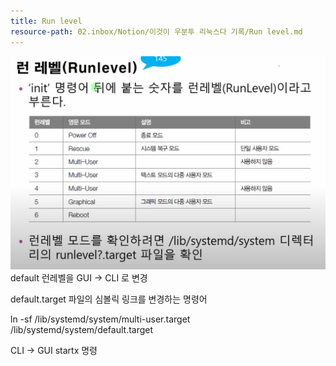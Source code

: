 ```yaml
---
title: Run level
resource-path: 02.inbox/Notion/이것이 우분투 리눅스다 기록/Run level.md
---
```

![](../../../08.media/20231231210201-1.png)
default 런레벨을 GUI → CLI 로 변경

default.target 파일의 심볼릭 링크를 변경하는 명령어  
  
ln -sf /lib/systemd/system/multi-user.target /lib/systemd/system/default.target  

  

CLI → GUI startx 명령